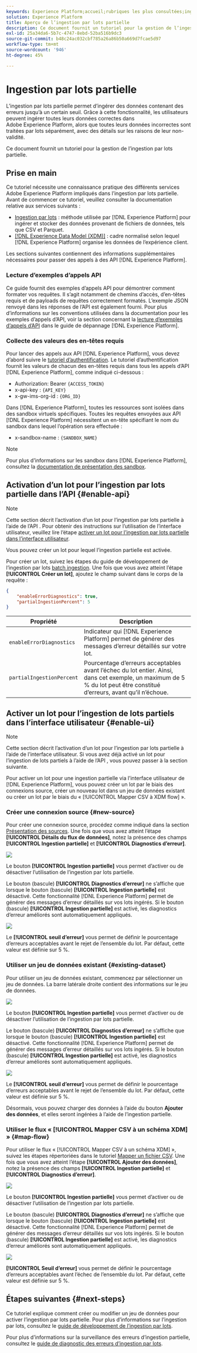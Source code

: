 ```yaml
---
keywords: Experience Platform;accueil;rubriques les plus consultées;ingestion par lots;Ingestion par lots;Ingestion partielle;Ingestion partielle;Récupérer l’erreur;récupérer l’erreur;Ingestion par lots partielle;Ingestion par lots partielle;partielle;ingestion;Ingestion;
solution: Experience Platform
title: Aperçu de l’ingestion par lots partielle
description: Ce document fournit un tutoriel pour la gestion de l’ingestion par lots partielle.
exl-id: 25a34da6-5b7c-4747-8ebd-52ba516b9dc3
source-git-commit: b48c24ac032cbf785a26a86b50a669d7fcae5d97
workflow-type: tm+mt
source-wordcount: '946'
ht-degree: 45%

---
```


# Ingestion par lots partielle

L’ingestion par lots partielle permet d’ingérer des données contenant des erreurs jusqu’à un certain seuil. Grâce à cette fonctionnalité, les utilisateurs peuvent ingérer toutes leurs données correctes dans Adobe Experience Platform, alors que toutes leurs données incorrectes sont traitées par lots séparément, avec des détails sur les raisons de leur non-validité.

Ce document fournit un tutoriel pour la gestion de l’ingestion par lots partielle.

## Prise en main

Ce tutoriel nécessite une connaissance pratique des différents services Adobe Experience Platform impliqués dans l’ingestion par lots partielle. Avant de commencer ce tutoriel, veuillez consulter la documentation relative aux services suivants :

- [Ingestion par lots](./overview.md) : méthode utilisée par [!DNL Experience Platform] pour ingérer et stocker des données provenant de fichiers de données, tels que CSV et Parquet.
- [[!DNL Experience Data Model (XDM)]](../../xdm/home.md) : cadre normalisé selon lequel [!DNL Experience Platform] organise les données de l’expérience client.

Les sections suivantes contiennent des informations supplémentaires nécessaires pour passer des appels à des API [!DNL Experience Platform].

### Lecture d’exemples d’appels API

Ce guide fournit des exemples d’appels API pour démontrer comment formater vos requêtes. Il s’agit notamment de chemins d’accès, d’en-têtes requis et de payloads de requêtes correctement formatés. L’exemple JSON renvoyé dans les réponses de l’API est également fourni. Pour plus d’informations sur les conventions utilisées dans la documentation pour les exemples d’appels d’API, voir la section concernant la [lecture d’exemples d’appels d’API](../../landing/troubleshooting.md#how-do-i-format-an-api-request) dans le guide de dépannage [!DNL Experience Platform].

### Collecte des valeurs des en-têtes requis

Pour lancer des appels aux API [!DNL Experience Platform], vous devez d’abord suivre le [tutoriel d’authentification](https://experienceleague.adobe.com/docs/experience-platform/landing/platform-apis/api-authentication.html?lang=fr). Le tutoriel d’authentification fournit les valeurs de chacun des en-têtes requis dans tous les appels d’API [!DNL Experience Platform], comme indiqué ci-dessous :

- Authorization: Bearer `{ACCESS_TOKEN}`
- x-api-key : `{API_KEY}`
- x-gw-ims-org-id : `{ORG_ID}`

Dans [!DNL Experience Platform], toutes les ressources sont isolées dans des sandbox virtuels spécifiques. Toutes les requêtes envoyées aux API [!DNL Experience Platform] nécessitent un en-tête spécifiant le nom du sandbox dans lequel l’opération sera effectuée :

- x-sandbox-name : `{SANDBOX_NAME}`

>[!NOTE]
>
>Pour plus d’informations sur les sandbox dans [!DNL Experience Platform], consultez la [documentation de présentation des sandbox](../../sandboxes/home.md).

## Activation d’un lot pour l’ingestion par lots partielle dans l’API {#enable-api}

>[!NOTE]
>
>Cette section décrit l’activation d’un lot pour l’ingestion par lots partielle à l’aide de l’API . Pour obtenir des instructions sur l’utilisation de l’interface utilisateur, veuillez lire l’étape [activer un lot pour l’ingestion par lots partielle dans l’interface utilisateur](#enable-ui).

Vous pouvez créer un lot pour lequel l’ingestion partielle est activée.

Pour créer un lot, suivez les étapes du guide de développement de l’ingestion par lots [batch ingestion](./api-overview.md). Une fois que vous avez atteint l’étape **[!UICONTROL Créer un lot]**, ajoutez le champ suivant dans le corps de la requête :

```json
{
    "enableErrorDiagnostics": true,
    "partialIngestionPercent": 5
}
```

| Propriété | Description |
| -------- | ----------- |
| `enableErrorDiagnostics` | Indicateur qui [!DNL Experience Platform] permet de générer des messages d’erreur détaillés sur votre lot. |
| `partialIngestionPercent` | Pourcentage d’erreurs acceptables avant l’échec du lot entier. Ainsi, dans cet exemple, un maximum de 5 % du lot peut être constitué d’erreurs, avant qu’il n’échoue. |


## Activer un lot pour l’ingestion de lots partiels dans l’interface utilisateur {#enable-ui}

>[!NOTE]
>
>Cette section décrit l’activation d’un lot pour l’ingestion par lots partielle à l’aide de l’interface utilisateur. Si vous avez déjà activé un lot pour l’ingestion de lots partiels à l’aide de l’API , vous pouvez passer à la section suivante.

Pour activer un lot pour une ingestion partielle via l’interface utilisateur de [!DNL Experience Platform], vous pouvez créer un lot par le biais des connexions source, créer un nouveau lot dans un jeu de données existant ou créer un lot par le biais du « [!UICONTROL Mapper CSV à XDM flow] ».

### Créer une connexion source {#new-source}

Pour créer une connexion source, procédez comme indiqué dans la section [Présentation des sources](../../sources/home.md). Une fois que vous avez atteint l’étape **[!UICONTROL Détails du flux de données]**, notez la présence des champs **[!UICONTROL Ingestion partielle]** et **[!UICONTROL Diagnostics d’erreur]**.

![](../images/batch-ingestion/partial-ingestion/configure-batch.png)

Le bouton **[!UICONTROL Ingestion partielle]** vous permet d’activer ou de désactiver l’utilisation de l’ingestion par lots partielle.

Le bouton (bascule) **[!UICONTROL Diagnostics d’erreur]** ne s’affiche que lorsque le bouton (bascule) **[!UICONTROL Ingestion partielle]** est désactivé. Cette fonctionnalité [!DNL Experience Platform] permet de générer des messages d’erreur détaillés sur vos lots ingérés. Si le bouton (bascule) **[!UICONTROL Ingestion partielle]** est activé, les diagnostics d’erreur améliorés sont automatiquement appliqués.

![](../images/batch-ingestion/partial-ingestion/configure-batch-partial-ingestion-focus.png)

Le **[!UICONTROL seuil d’erreur]** vous permet de définir le pourcentage d’erreurs acceptables avant le rejet de l’ensemble du lot. Par défaut, cette valeur est définie sur 5 %.

### Utiliser un jeu de données existant {#existing-dataset}

Pour utiliser un jeu de données existant, commencez par sélectionner un jeu de données. La barre latérale droite contient des informations sur le jeu de données.

![](../images/batch-ingestion/partial-ingestion/monitor-dataset.png)

Le bouton **[!UICONTROL Ingestion partielle]** vous permet d’activer ou de désactiver l’utilisation de l’ingestion par lots partielle.

Le bouton (bascule) **[!UICONTROL Diagnostics d’erreur]** ne s’affiche que lorsque le bouton (bascule) **[!UICONTROL Ingestion partielle]** est désactivé. Cette fonctionnalité [!DNL Experience Platform] permet de générer des messages d’erreur détaillés sur vos lots ingérés. Si le bouton (bascule) **[!UICONTROL Ingestion partielle]** est activé, les diagnostics d’erreur améliorés sont automatiquement appliqués.

![](../images/batch-ingestion/partial-ingestion/monitor-dataset-partial-ingestion-focus.png)

Le **[!UICONTROL seuil d’erreur]** vous permet de définir le pourcentage d’erreurs acceptables avant le rejet de l’ensemble du lot. Par défaut, cette valeur est définie sur 5 %.

Désormais, vous pouvez charger des données à l’aide du bouton **Ajouter des données**, et elles seront ingérées à l’aide de l’ingestion partielle.

### Utiliser le flux « [!UICONTROL Mapper CSV à un schéma XDM] » {#map-flow}

Pour utiliser le flux « [!UICONTROL Mapper CSV à un schéma XDM] », suivez les étapes répertoriées dans le tutoriel [Mapper un fichier CSV](../tutorials/map-csv/overview.md). Une fois que vous avez atteint l’étape **[!UICONTROL Ajouter des données]**, notez la présence des champs **[!UICONTROL Ingestion partielle]** et **[!UICONTROL Diagnostics d’erreur]**.

![](../images/batch-ingestion/partial-ingestion/xdm-csv-workflow.png)

Le bouton **[!UICONTROL Ingestion partielle]** vous permet d’activer ou de désactiver l’utilisation de l’ingestion par lots partielle.

Le bouton (bascule) **[!UICONTROL Diagnostics d’erreur]** ne s’affiche que lorsque le bouton (bascule) **[!UICONTROL Ingestion partielle]** est désactivé. Cette fonctionnalité [!DNL Experience Platform] permet de générer des messages d’erreur détaillés sur vos lots ingérés. Si le bouton (bascule) **[!UICONTROL Ingestion partielle]** est activé, les diagnostics d’erreur améliorés sont automatiquement appliqués.

![](../images/batch-ingestion/partial-ingestion/xdm-csv-workflow-partial-ingestion-focus.png)

**[!UICONTROL Seuil d’erreur]** vous permet de définir le pourcentage d’erreurs acceptables avant l’échec de l’ensemble du lot. Par défaut, cette valeur est définie sur 5 %.

## Étapes suivantes {#next-steps}

Ce tutoriel explique comment créer ou modifier un jeu de données pour activer l’ingestion par lots partielle. Pour plus d’informations sur l’ingestion par lots, consultez le [guide de développement de l’ingestion par lots](./api-overview.md).

Pour plus d’informations sur la surveillance des erreurs d’ingestion partielle, consultez le [guide de diagnostic des erreurs d’ingestion par lots](../quality/error-diagnostics.md).
